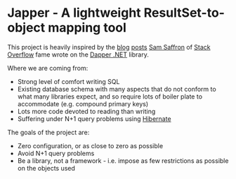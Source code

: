 Japper - A lightweight ResultSet-to-object mapping tool
=======================================================

This project is heavily inspired by the
[blog](http://samsaffron.com/archive/2011/03/30/How+I+learned+to+stop+worrying+and+write+my+own+ORM)
[posts](http://samsaffron.com/archive/2011/09/05/Digging+ourselves+out+of+the+mess+Linq-2-SQL+created)
[Sam Saffron](http://samsaffron.com/) of [Stack Overflow](http://stackoverflow.com/) fame wrote on
the [Dapper .NET](http://code.google.com/p/dapper-dot-net/) library.

Where we are coming from:

* Strong level of comfort writing SQL
* Existing database schema with many aspects that do not conform to what many libraries expect,
and so require lots of boiler plate to accommodate (e.g. compound primary keys)
* Lots more code devoted to reading than writing
* Suffering under N+1 query problems using [Hibernate](http://hibernate.org/)

The goals of the project are:

* Zero configuration, or as close to zero as possible
* Avoid N+1 query problems
* Be a library, not a framework - i.e. impose as few restrictions as possible on the objects used





